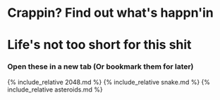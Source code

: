 # Crappin? Find out what's happn'in
# Life's not too short for this shit

### Open these in a new tab (Or bookmark them for later)

{% include_relative 2048.md %}
{% include_relative snake.md %}
{% include_relative asteroids.md %}

